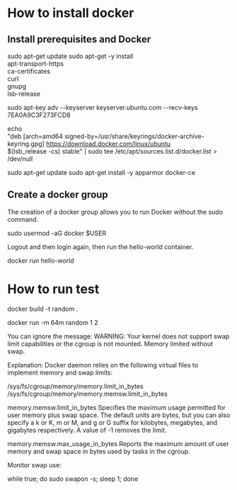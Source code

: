 # How to install docker

## Install prerequisites and Docker

sudo apt-get update
sudo apt-get -y install \
   apt-transport-https \
   ca-certificates \
   curl \
   gnupg \
   lsb-release

sudo apt-key adv --keyserver keyserver.ubuntu.com --recv-keys 7EA0A9C3F273FCD8

echo \
  "deb [arch=amd64 signed-by=/usr/share/keyrings/docker-archive-keyring.gpg] https://download.docker.com/linux/ubuntu \
  $(lsb_release -cs) stable" | sudo tee /etc/apt/sources.list.d/docker.list > /dev/null

sudo apt-get update
sudo apt-get install -y apparmor docker-ce

## Create a docker group

The creation of a docker group allows you to run Docker without the sudo command.

sudo usermod -aG docker $USER

Logout and then login again, then run the hello-world container.

docker run hello-world

# How to run test

docker build -t random .

docker run -m 64m random 1 2

You can ignore the message:
WARNING: Your kernel does not support swap limit capabilities or the cgroup is not mounted. Memory limited without swap.

Explanation:
Docker daemon relies on the following virtual files to implement memory and swap limits:

/sys/fs/cgroup/memory/memory.limit_in_bytes
/sys/fs/cgroup/memory/memory.memsw.limit_in_bytes

memory.memsw.limit_in_bytes
Specifies the maximum usage permitted for user memory plus swap space. The default units are bytes, but you can also specify a k or K, m or M, and g or G suffix for kilobytes, megabytes, and gigabytes respectively. A value of -1 removes the limit.

memory.memsw.max_usage_in_bytes
Reports the maximum amount of user memory and swap space in bytes used by tasks in the cgroup.


Monitor swap use:
 
while true; do sudo swapon -s; sleep 1; done
